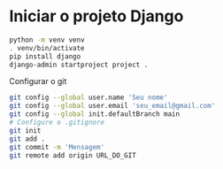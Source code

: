 # Iniciar o projeto Django

```bash
python -m venv venv
. venv/bin/activate
pip install django
django-admin startproject project .
```

Configurar o git

```bash
git config --global user.name 'Seu nome'
git config --global user.email 'seu_email@gmail.com'
git config --global init.defaultBranch main
# Configure o .gitignore
git init
git add .
git commit -m 'Mensagem'
git remote add origin URL_DO_GIT
```

